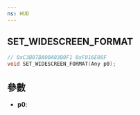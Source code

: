 ```yaml
---
ns: HUD
---
```

## SET_WIDESCREEN_FORMAT

```c
// 0xC3B07BA00A83B0F1 0xF016E08F
void SET_WIDESCREEN_FORMAT(Any p0);
```


## 參數
* **p0**: 

